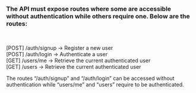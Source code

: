 <h3> The API must expose routes where some are accessible without authentication while others require one. Below are the routes: </h3><br/>

[POST] /auth/signup → Register a new user <br/>
[POST] /auth/login → Authenticate a user <br/>
[GET] /users/me → Retrieve the current authenticated user <br/>
[GET] /users → Retrieve the current authenticated user <br/>

The routes “/auth/signup” and “/auth/login” can be accessed without authentication while “users/me” and “users” require to be authenticated.
